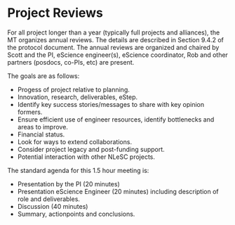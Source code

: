 # Project Reviews

For all project longer than a year (typically full projects and alliances), the MT organizes annual reviews. The
details are described in Section 9.4.2 of the protocol document. The annual reviews are organized and chaired 
by Scott and the PI, eScience engineer(s), eScience coordinator, Rob and other partners (posdocs, co-PIs, etc) are present.

The goals are as follows:

* Progess of project relative to planning.
* Innovation, research, deliverables, eStep.
* Identify key success stories/messages to share with key opinion formers.
* Ensure efficient use of engineer resources, identify bottlenecks and areas to improve.
* Financial status.
* Look for ways to extend collaborations.
* Consider project legacy and post-funding support.
* Potential interaction with other NLeSC projects.

The standard agenda for this 1.5 hour meeting is:

* Presentation by the PI (20 minutes)
* Presentation eScience Engineer (20 minutes)  including description of role and deliverables.
* Discussion (40 minutes)
* Summary, actionpoints and conclusions.